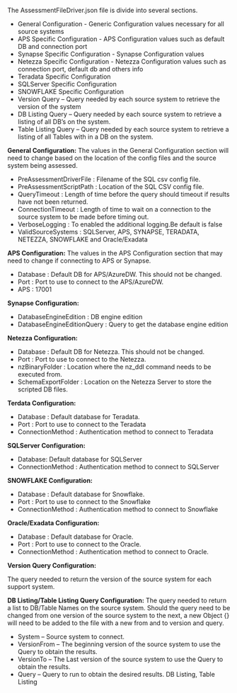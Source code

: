 The AssessmentFileDriver.json file is divide into several sections.

- General Configuration - Generic Configuration values necessary for all source systems
- APS Specific Configuration - APS Configuration values such as default DB and connection port
- Synapse Specific Configuration - Synapse Configuration values
- Netezza Specific Configuration - Netezza Configuration values such as connection port, default db and others info
- Teradata Specific Configuration
- SQLServer Specific Configuration
- SNOWFLAKE Specific Configuration
- Version Query – Query needed by each source system to retrieve the version of the system
- DB Listing Query – Query needed by each source system to retrieve a listing of all DB’s on the system.
- Table Listing Query – Query needed by each source system to retrieve a listing of all Tables with in a DB on the system.

**General Configuration:**
The values in the General Configuration section will need to change based on the location of the config files and the source system being assessed.

- PreAssessmentDriverFile : Filename of the SQL csv config file.
- PreAssessmentScriptPath : Location of the SQL CSV config file.
- QueryTimeout : Length of time before the query should timeout if results have not been returned.
- ConnectionTimeout : Length of time to wait on a connection to the source system to be made before timing out.
- VerboseLogging : To enabled the additional logging.Be default is false
- ValidSourceSystems : SQLServer, APS, SYNAPSE, TERADATA, NETEZZA, SNOWFLAKE and Oracle/Exadata

**APS Configuration:**
The values in the APS Configuration section that may need to change if connecting to APS or Synapse.

- Database : Default DB for APS/AzureDW. This should not be changed.
- Port : Port to use to connect to the APS/AzureDW.
- APS : 17001

**Synapse Configuration:**
- DatabaseEngineEdition : DB engine edition
- DatabaseEngineEditionQuery : Query to get the database engine edition

**Netezza Configuration:**
- Database : Default DB for Netezza. This should not be changed.
- Port : Port to use to connect to the Netezza.
- nzBinaryFolder : Location where the nz_ddl command needs to be executed from.
- SchemaExportFolder : Location on the Netezza Server to store the scripted DB files.

**Terdata Configuration:**
- Database : Default database for Teradata.
- Port : Port to use to connect to the Teradata
- ConnectionMethod : Authentication method to connect to Teradata

**SQLServer Configuration:**
- Database: Default database for SQLServer
- ConnectionMethod : Authentication method to connect to SQLServer

**SNOWFLAKE Configuration:**
- Database : Default database for Snowflake.
- Port : Port to use to connect to the Snowflake
- ConnectionMethod : Authentication method to connect to Snowflake

**Oracle/Exadata Configuration:**
- Database : Default database for Oracle.
- Port : Port to use to connect to the Oracle.
- ConnectionMethod : Authentication method to connect to Oracle.

**Version Query Configuration:**

The query needed to return the version of the source system for each support system.

**DB Listing/Table Listing Query Configuration:**
The query needed to return a list to DB/Table Names on the source system. Should the query need to be changed from one version of the source system to the next, a new Object {} will need to be added to the file with a new from and to version and query.

- System – Source system to connect.
- VersionFrom – The beginning version of the source system to use the Query to obtain the results.
- VersionTo – The Last version of the source system to use the Query to obtain the results.
- Query – Query to run to obtain the desired results. DB Listing, Table Listing

